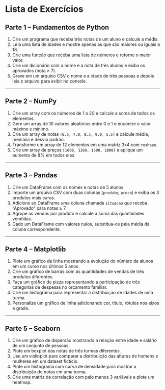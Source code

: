 # Lista de Exercícios

## Parte 1 – Fundamentos de Python

1. Crie um programa que receba três notas de um aluno e calcule a média.
2. Leia uma lista de idades e mostre apenas as que são maiores ou iguais a 18.
3. Crie uma função que receba uma lista de números e retorne o maior valor.
4. Crie um dicionário com o nome e a nota de três alunos e exiba os aprovados (nota ≥ 7).
5. Grave em um arquivo CSV o nome e a idade de três pessoas e depois leia o arquivo para exibir no console.

---

## Parte 2 – NumPy

1. Crie um array com os números de 1 a 20 e calcule a soma de todos os elementos.
2. Gere um array de 10 valores aleatórios entre 0 e 1 e encontre o valor máximo e mínimo.
3. Crie um array de notas `[6.5, 7.0, 8.5, 9.0, 5.5]` e calcule média, mediana e desvio padrão.
4. Transforme um array de 12 elementos em uma matriz 3x4 com `reshape`.
5. Crie um array de preços `[1000, 1200, 1500, 1800]` e aplique um aumento de 8% em todos eles.

---

## Parte 3 – Pandas

1. Crie um DataFrame com os nomes e notas de 5 alunos.
2. Importe um arquivo CSV com duas colunas (`produto`, `preco`) e exiba os 3 produtos mais caros.
3. Adicione ao DataFrame uma coluna chamada `situacao` que receba “Aprovado” para notas ≥ 7.
4. Agrupe as vendas por produto e calcule a soma das quantidades vendidas.
5. Dado um DataFrame com valores nulos, substitua-os pela média da coluna correspondente.

---

## Parte 4 – Matplotlib

1. Plote um gráfico de linha mostrando a evolução do número de alunos em um curso nos últimos 5 anos.
2. Crie um gráfico de barras com as quantidades de vendas de três produtos diferentes.
3. Faça um gráfico de pizza representando a participação de três categorias de despesas no orçamento familiar.
4. Crie um histograma para representar a distribuição de idades de uma turma.
5. Personalize um gráfico de linha adicionando cor, título, rótulos nos eixos e grade.

---

## Parte 5 – Seaborn

1. Crie um gráfico de dispersão mostrando a relação entre idade e salário de um conjunto de pessoas.
2. Plote um boxplot das notas de três turmas diferentes.
3. Use um violinplot para comparar a distribuição das alturas de homens e mulheres em um dataset fictício.
4. Plote um histograma com curva de densidade para mostrar a distribuição de notas em uma turma.
5. Crie uma matriz de correlação com pelo menos 3 variáveis e plote um heatmap.
